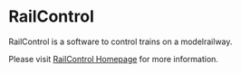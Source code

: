 # RailControl
RailControl is a software to control trains on a modelrailway.

Please visit [RailControl Homepage](https://www.railcontrol.org/) for more information.
